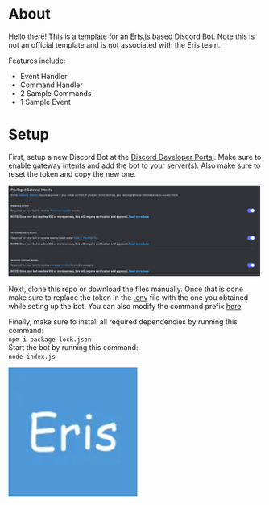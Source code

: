 # About
Hello there! This is a template for an [Eris.js](https://abal.moe/Eris/) based Discord Bot. Note this is not an official template and is not associated with the Eris team.

Features include:
* Event Handler
* Command Handler
* 2 Sample Commands
* 1 Sample Event

# Setup

First, setup a new Discord Bot at the [Discord Developer Portal](https://discord.com/developers/applications). Make sure to enable gateway intents and add the bot to your server(s). Also make sure to reset the token and copy the new one.<br>

<img src="img/gateway.png" width="500"> <br>

Next, clone this repo or download the files manually. Once that is done make sure to replace the token in the [.env](.env) file with the one you obtained while seting up the bot. You can also modify the command prefix [here](index.js#33).

Finally, make sure to install all required dependencies by running this command: <br>
`npm i package-lock.json` <br>
Start the bot by running this command: <br>
`node index.js` <br>

![](img/eris.svg)